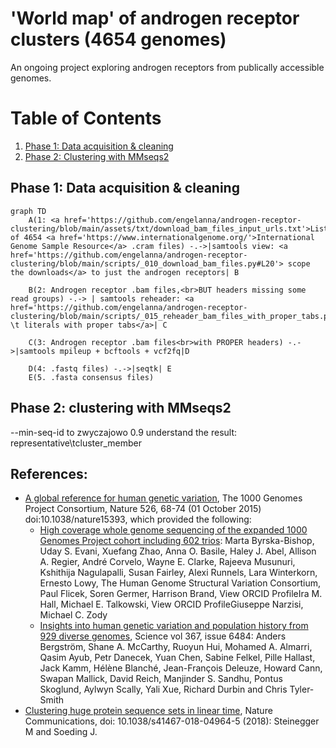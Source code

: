 # 'World map' of androgen receptor clusters (4654 genomes)

An ongoing project exploring androgen receptors from publically accessible genomes.

# Table of Contents
1. [Phase 1: Data acquisition & cleaning](#phase-1-data-acquisition--cleaning)
2. [Phase 2: Clustering with MMseqs2](#phase-2-clustering-with-mmseqs2)

## Phase 1: Data acquisition & cleaning

```mermaid
graph TD
    A(1: <a href='https://github.com/engelanna/androgen-receptor-clustering/blob/main/assets/txt/download_bam_files_input_urls.txt'>List</a> of 4654 <a href='https://www.internationalgenome.org/'>International Genome Sample Resource</a> .cram files) -.->|samtools view: <a href='https://github.com/engelanna/androgen-receptor-clustering/blob/main/scripts/_010_download_bam_files.py#L20'> scope the downloads</a> to just the androgen receptors| B

    B(2: Androgen receptor .bam files,<br>BUT headers missing some read groups) -.-> | samtools reheader: <a href='https://github.com/engelanna/androgen-receptor-clustering/blob/main/scripts/_015_reheader_bam_files_with_proper_tabs.py#L23'>replace \t literals with proper tabs</a>| C
    
    C(3: Androgen receptor .bam files<br>with PROPER headers) -.->|samtools mpileup + bcftools + vcf2fq|D
    
    D(4: .fastq files) -.->|seqtk| E
    E(5. .fasta consensus files)
```

## Phase 2: clustering with MMseqs2

--min-seq-id to zwyczajowo 0.9
understand the result: representative\tcluster_member

## References:
- [A global reference for human genetic variation](http://www.nature.com/nature/journal/v526/n7571/full/nature15393.html), The 1000 Genomes Project Consortium, Nature 526, 68-74 (01 October 2015) doi:10.1038/nature15393, which provided the following:
    - [High coverage whole genome sequencing of the expanded 1000 Genomes Project cohort including 602 trios](https://www.biorxiv.org/content/10.1101/2021.02.06.430068v2): Marta Byrska-Bishop, Uday S. Evani, Xuefang Zhao, Anna O. Basile, Haley J. Abel, Allison A. Regier, André Corvelo, Wayne E. Clarke, Rajeeva Musunuri, Kshithija Nagulapalli, Susan Fairley, Alexi Runnels, Lara Winterkorn, Ernesto Lowy, The Human Genome Structural Variation Consortium, Paul Flicek, Soren Germer, Harrison Brand,  View ORCID ProfileIra M. Hall, Michael E. Talkowski,  View ORCID ProfileGiuseppe Narzisi, Michael C. Zody
    - [Insights into human genetic variation and population history from 929 diverse genomes](https://www.science.org/doi/10.1126/science.aay5012), Science vol 367, issue 6484: Anders Bergström, Shane A. McCarthy,  Ruoyun Hui, Mohamed A. Almarri, Qasim Ayub, Petr Danecek, Yuan Chen, Sabine Felkel, Pille Hallast, Jack Kamm, Hélène Blanché, Jean-François Deleuze, Howard Cann, Swapan Mallick, David Reich, Manjinder S. Sandhu, Pontus Skoglund, Aylwyn Scally, Yali Xue, Richard Durbin and Chris Tyler-Smith
- [Clustering huge protein sequence sets in linear time](https://www.nature.com/articles/s41467-018-04964-5), Nature Communications, doi: 10.1038/s41467-018-04964-5 (2018): Steinegger M and Soeding J.